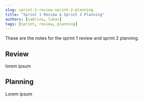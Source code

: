 ```yaml
---
slug: sprint-1-review-sprint-2-planning
title: "Sprint 1 Review & Sprint 2 Planning"
authors: [sabrina, lukas]
tags: [sprint, review, planning]
---
```


These are the notes for the sprint 1 review and sprint 2 planning.

<!--truncate-->

## Review

lorem ipsum

## Planning

Lorem ipsum